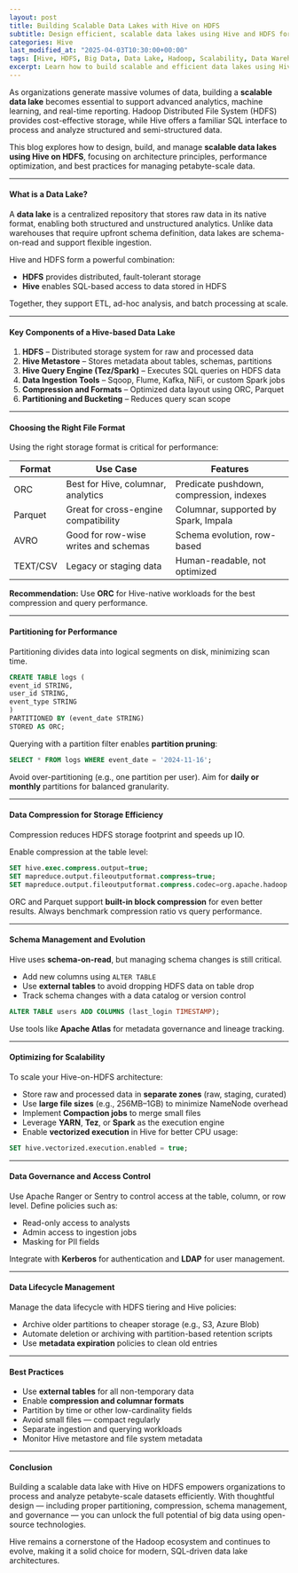 ```yaml
---
layout: post
title: Building Scalable Data Lakes with Hive on HDFS
subtitle: Design efficient, scalable data lakes using Hive and HDFS for big data storage and analytics
categories: Hive
last_modified_at: "2025-04-03T10:30:00+00:00"
tags: [Hive, HDFS, Big Data, Data Lake, Hadoop, Scalability, Data Warehouse]
excerpt: Learn how to build scalable and efficient data lakes using Hive on HDFS. Explore best practices for table design, storage formats, partitioning, compression, and schema management in big data environments.
---
```

As organizations generate massive volumes of data, building a **scalable data lake** becomes essential to support advanced analytics, machine learning, and real-time reporting. Hadoop Distributed File System (HDFS) provides cost-effective storage, while Hive offers a familiar SQL interface to process and analyze structured and semi-structured data.

This blog explores how to design, build, and manage **scalable data lakes using Hive on HDFS**, focusing on architecture principles, performance optimization, and best practices for managing petabyte-scale data.

---

#### What is a Data Lake?

A **data lake** is a centralized repository that stores raw data in its native format, enabling both structured and unstructured analytics. Unlike data warehouses that require upfront schema definition, data lakes are schema-on-read and support flexible ingestion.

Hive and HDFS form a powerful combination:
- **HDFS** provides distributed, fault-tolerant storage
- **Hive** enables SQL-based access to data stored in HDFS

Together, they support ETL, ad-hoc analysis, and batch processing at scale.

---

#### Key Components of a Hive-based Data Lake

1. **HDFS** – Distributed storage system for raw and processed data
2. **Hive Metastore** – Stores metadata about tables, schemas, partitions
3. **Hive Query Engine (Tez/Spark)** – Executes SQL queries on HDFS data
4. **Data Ingestion Tools** – Sqoop, Flume, Kafka, NiFi, or custom Spark jobs
5. **Compression and Formats** – Optimized data layout using ORC, Parquet
6. **Partitioning and Bucketing** – Reduces query scan scope

---

#### Choosing the Right File Format

Using the right storage format is critical for performance:

| Format   | Use Case                              | Features                                |
|----------|----------------------------------------|-----------------------------------------|
| ORC      | Best for Hive, columnar, analytics     | Predicate pushdown, compression, indexes |
| Parquet  | Great for cross-engine compatibility  | Columnar, supported by Spark, Impala     |
| AVRO     | Good for row-wise writes and schemas  | Schema evolution, row-based              |
| TEXT/CSV | Legacy or staging data                | Human-readable, not optimized            |

**Recommendation:** Use **ORC** for Hive-native workloads for the best compression and query performance.

---

#### Partitioning for Performance

Partitioning divides data into logical segments on disk, minimizing scan time.

```sql
CREATE TABLE logs (
event_id STRING,
user_id STRING,
event_type STRING
)
PARTITIONED BY (event_date STRING)
STORED AS ORC;
```

Querying with a partition filter enables **partition pruning**:

```sql
SELECT * FROM logs WHERE event_date = '2024-11-16';
```

Avoid over-partitioning (e.g., one partition per user). Aim for **daily or monthly** partitions for balanced granularity.

---

#### Data Compression for Storage Efficiency

Compression reduces HDFS storage footprint and speeds up IO.

Enable compression at the table level:

```sql
SET hive.exec.compress.output=true;
SET mapreduce.output.fileoutputformat.compress=true;
SET mapreduce.output.fileoutputformat.compress.codec=org.apache.hadoop.io.compress.SnappyCodec;
```

ORC and Parquet support **built-in block compression** for even better results. Always benchmark compression ratio vs query performance.

---

#### Schema Management and Evolution

Hive uses **schema-on-read**, but managing schema changes is still critical.

- Add new columns using `ALTER TABLE`
- Use **external tables** to avoid dropping HDFS data on table drop
- Track schema changes with a data catalog or version control

```sql
ALTER TABLE users ADD COLUMNS (last_login TIMESTAMP);
```

Use tools like **Apache Atlas** for metadata governance and lineage tracking.

---

#### Optimizing for Scalability

To scale your Hive-on-HDFS architecture:

- Store raw and processed data in **separate zones** (raw, staging, curated)
- Use **large file sizes** (e.g., 256MB–1GB) to minimize NameNode overhead
- Implement **Compaction jobs** to merge small files
- Leverage **YARN**, **Tez**, or **Spark** as the execution engine
- Enable **vectorized execution** in Hive for better CPU usage:

```sql
SET hive.vectorized.execution.enabled = true;
```

---

#### Data Governance and Access Control

Use Apache Ranger or Sentry to control access at the table, column, or row level. Define policies such as:

- Read-only access to analysts
- Admin access to ingestion jobs
- Masking for PII fields

Integrate with **Kerberos** for authentication and **LDAP** for user management.

---

#### Data Lifecycle Management

Manage the data lifecycle with HDFS tiering and Hive policies:

- Archive older partitions to cheaper storage (e.g., S3, Azure Blob)
- Automate deletion or archiving with partition-based retention scripts
- Use **metadata expiration** policies to clean old entries

---

#### Best Practices

- Use **external tables** for all non-temporary data
- Enable **compression and columnar formats**
- Partition by time or other low-cardinality fields
- Avoid small files — compact regularly
- Separate ingestion and querying workloads
- Monitor Hive metastore and file system metadata

---

#### Conclusion

Building a scalable data lake with Hive on HDFS empowers organizations to process and analyze petabyte-scale datasets efficiently. With thoughtful design — including proper partitioning, compression, schema management, and governance — you can unlock the full potential of big data using open-source technologies.

Hive remains a cornerstone of the Hadoop ecosystem and continues to evolve, making it a solid choice for modern, SQL-driven data lake architectures.
